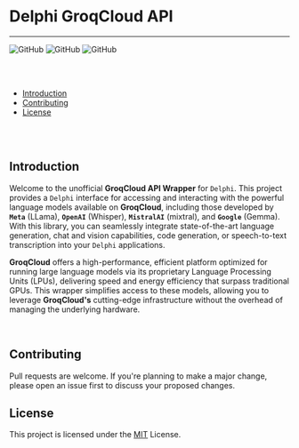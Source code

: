 # Delphi GroqCloud API

___
![GitHub](https://img.shields.io/badge/IDE%20Version-Delphi%2010.3/11/12-yellow)
![GitHub](https://img.shields.io/badge/platform-all%20platforms-green)
![GitHub](https://img.shields.io/badge/Updated%20the%2011/13/2024-blue)

<br/>
<br/>

- [Introduction](#Introduction)
- [Contributing](#contributing)
- [License](#license)

<br/>
<br/>

## Introduction

Welcome to the unofficial **GroqCloud API Wrapper** for `Delphi`. This project provides a `Delphi` interface for accessing and interacting with the powerful language models available on **GroqCloud**, including those developed by **`Meta`** (LLama), **`OpenAI`** (Whisper), **`MistralAI`** (mixtral), and **`Google`** (Gemma). With this library, you can seamlessly integrate state-of-the-art language generation, chat and vision capabilities, code generation, or speech-to-text transcription into your `Delphi` applications.

**GroqCloud** offers a high-performance, efficient platform optimized for running large language models via its proprietary Language Processing Units (LPUs), delivering speed and energy efficiency that surpass traditional GPUs. This wrapper simplifies access to these models, allowing you to leverage **GroqCloud's** cutting-edge infrastructure without the overhead of managing the underlying hardware.

<br/>

## Contributing

Pull requests are welcome. If you're planning to make a major change, please open an issue first to discuss your proposed changes.

## License

This project is licensed under the [MIT](https://choosealicense.com/licenses/mit/) License.

